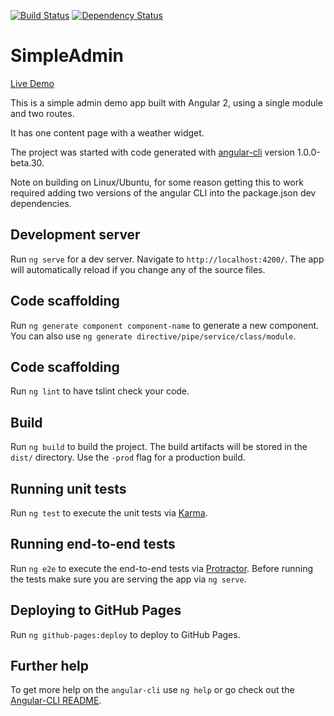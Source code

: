 [![Build Status](https://travis-ci.org/kaleguy/simpleng2admin.svg?branch=master)](https://travis-ci.org/kaleguy/simpleng2admin)
[![Dependency Status](https://david-dm.org/kaleguy/simpleng2admin.svg)](https://david-dm.org/kaleguy/simpleng2admin)


# SimpleAdmin

[Live Demo](https://kaleguy.github.io/simpleng2admin/)

This is a simple admin demo app built with Angular 2, using a single module and two routes.

It has one content page with a weather widget.

The project was started with code generated with [angular-cli](https://github.com/angular/angular-cli) version 1.0.0-beta.30.

Note on building on Linux/Ubuntu, for some reason getting this to work required adding two versions of the angular CLI
into the package.json dev dependencies.

## Development server
Run `ng serve` for a dev server. Navigate to `http://localhost:4200/`. The app will automatically reload if you change any of the source files.

## Code scaffolding

Run `ng generate component component-name` to generate a new component. You can also use `ng generate directive/pipe/service/class/module`.

## Code scaffolding

Run `ng lint` to have tslint check your code.

## Build

Run `ng build` to build the project. The build artifacts will be stored in the `dist/` directory. Use the `-prod` flag for a production build.

## Running unit tests

Run `ng test` to execute the unit tests via [Karma](https://karma-runner.github.io).

## Running end-to-end tests

Run `ng e2e` to execute the end-to-end tests via [Protractor](http://www.protractortest.org/).
Before running the tests make sure you are serving the app via `ng serve`.

## Deploying to GitHub Pages

Run `ng github-pages:deploy` to deploy to GitHub Pages.

## Further help

To get more help on the `angular-cli` use `ng help` or go check out the [Angular-CLI README](https://github.com/angular/angular-cli/blob/master/README.md).
